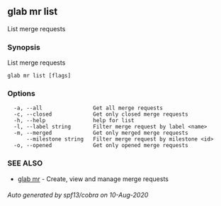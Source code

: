 ## glab mr list

List merge requests

### Synopsis

List merge requests

```
glab mr list [flags]
```

### Options

```
  -a, --all                Get all merge requests
  -c, --closed             Get only closed merge requests
  -h, --help               help for list
  -l, --label string       Filter merge request by label <name>
  -m, --merged             Get only merged merge requests
      --milestone string   Filter merge request by milestone <id>
  -o, --opened             Get only opened merge requests
```

### SEE ALSO

* [glab mr](glab_mr.md)	 - Create, view and manage merge requests

###### Auto generated by spf13/cobra on 10-Aug-2020
